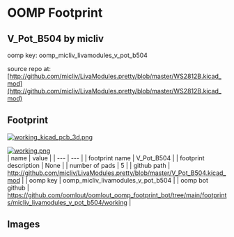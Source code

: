 # OOMP Footprint  
## V_Pot_B504  by micliv  
  
oomp key: oomp_micliv_livamodules_v_pot_b504  
  
source repo at: [http://github.com/micliv/LivaModules.pretty/blob/master/WS2812B.kicad_mod](http://github.com/micliv/LivaModules.pretty/blob/master/WS2812B.kicad_mod)  
## Footprint  
  
[![working_kicad_pcb_3d.png](working_kicad_pcb_3d_600.png)](working_kicad_pcb_3d.png)  
  
[![working.png](working_600.png)](working.png)  
| name | value | 
| --- | --- | 
| footprint name | V_Pot_B504 | 
| footprint description | None | 
| number of pads | 5 | 
| github path | http://github.com/micliv/LivaModules.pretty/blob/master/V_Pot_B504.kicad_mod | 
| oomp key | oomp_micliv_livamodules_v_pot_b504 | 
| oomp bot github | https://github.com/oomlout/oomlout_oomp_footprint_bot/tree/main/footprints/micliv_livamodules_v_pot_b504/working | 
## Images  
